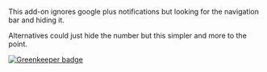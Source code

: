 This add-on ignores google plus notifications but looking for the navigation bar and hiding it.

Alternatives could just hide the number but this simpler and more to the point.


[![Greenkeeper badge](https://badges.greenkeeper.io/clarkbw/ignoreplus.svg)](https://greenkeeper.io/)